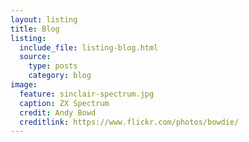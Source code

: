 ```yaml
---
layout: listing
title: Blog
listing:
  include_file: listing-blog.html
  source:
    type: posts
    category: blog
image:
  feature: sinclair-spectrum.jpg
  caption: ZX Spectrum
  credit: Andy Bowd
  creditlink: https://www.flickr.com/photos/bowdie/
---
```

